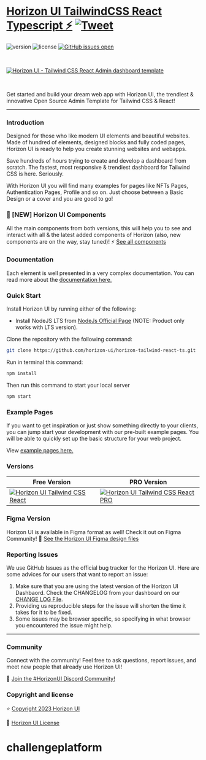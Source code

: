 # [Horizon UI TailwindCSS React Typescript ⚡️](https://horizon-ui.com/horizon-tailwind-react-ts) [![Tweet](https://img.shields.io/twitter/url/http/shields.io.svg?style=social&logo=twitter)](https://twitter.com/intent/tweet?text=Check%20Horizon%20UI,%20the%20trendiest%20open-source%20admin%20template%20for%20%23tailwindcss%20and%20%23react!%0A%0Ahorizon-ui.com%20)

![version](https://img.shields.io/badge/version-1.0.0-brightgreen.svg)
![license](https://img.shields.io/badge/license-MIT-blue.svg)
[![GitHub issues open](https://img.shields.io/github/issues/horizon-ui/horizon-tailwind-react-ts.svg?maxAge=2592000)](https://github.com/horizon-ui/horizon-tailwind-react-ts/issues?q=is%3Aopen+is%3Aissue)

<p>&nbsp;</p>

[<img alt="Horizon UI - Tailwind CSS React Admin dashboard template" src="https://i.ibb.co/1zhBQ2J/horizon-ui-tailwind-2.png" />](https://github.com/horizon-ui/horizon-tailwind-react-ts)

<p>&nbsp;</p>


Get started and build your dream web app with Horizon UI, the trendiest & innovative Open Source Admin Template for Tailwind CSS & React!

---

### Introduction

Designed for those who like modern UI elements and beautiful websites. Made of hundred of elements, designed blocks and fully coded pages, Horizon UI is ready to help you create stunning websites and webapps.

Save hundreds of hours trying to create and develop a dashboard from scratch.
The fastest, most responsive & trendiest dashboard for Tailwind CSS is here. Seriously.

With Horizon UI you will find many examples for pages like NFTs Pages,
Authentication Pages, Profile and so on. Just choose between a Basic Design or a cover and you are good to go!

### 🎉 [NEW] Horizon UI Components
All the main components from both versions, this will help you to see and interact with all & the latest added components of Horizon (also, new components are on the way, stay tuned)! ⚡️
<a href="https://horizon-ui.com/components/?ref=readme-horizon-tailwind-react-ts" target="_blank">See all components</a>


### Documentation

Each element is well presented in a very complex documentation. You can read more about the <a href="https://horizon-ui.com/docs-tailwind/docs/react/installation?ref=readme-horizon-tailwind-react-ts" target="_blank">documentation here.</a>

### Quick Start

Install Horizon UI by running either of the following:

- Install NodeJS LTS from [NodeJs Official Page](https://nodejs.org/en/?ref=horizon-documentation) (NOTE: Product only works with LTS version).

Clone the repository with the following command:

```bash
git clone https://github.com/horizon-ui/horizon-tailwind-react-ts.git
```

Run in terminal this command:

```bash
npm install
```

Then run this command to start your local server

```bash
npm start
```

### Example Pages

If you want to get inspiration or just show something directly to your clients, you can jump start your development with our pre-built example pages. You will be able to quickly set up the basic structure for your web project.

View <a href="https://horizon-ui.com/horizon-tailwind-react-ts/?ref=readme-horizon-tailwind-react-ts" target="_blank">example pages here.</a>

### Versions

| Free Version                                                                                                       | PRO Version                                                                                                               |
| ------------------------------------------------------------------------------------------------------------------ | ------------------------------------------------------------------------------------------------------------------------- |
| [![Horizon UI Tailwind CSS React](https://i.ibb.co/1zhBQ2J/horizon-ui-tailwind-2.png)](https://www.horizon-ui.com/?ref=readme-horizon-tailwind-react-ts) | [![Horizon UI Tailwind CSS React PRO](https://i.ibb.co/d0cVzKB/horizon-ui-pro-tailwind.png)](https://www.horizon-ui.com/pro?ref=readme-horizon-tailwind-react-ts) |

### Figma Version

Horizon UI is available in Figma format as well! Check it out on Figma
Community! 🎨
[See the Horizon UI Figma design files](https://bit.ly/horizon-figma)

### Reporting Issues

We use GitHub Issues as the official bug tracker for the Horizon UI. Here are
some advices for our users that want to report an issue:

1. Make sure that you are using the latest version of the Horizon UI Dashbaord.
   Check the CHANGELOG from your dashboard on our
   [CHANGE LOG File](https://github.com/horizon-ui/horizon-tailwind-react-ts/blob/main/CHANGELOG.md?ref=readme-horizon-tailwind-react-ts).
2. Providing us reproducible steps for the issue will shorten the time it takes
   for it to be fixed.
3. Some issues may be browser specific, so specifying in what browser you
   encountered the issue might help.

---

### Community

Connect with the community! Feel free to ask questions, report issues, and meet new people that already use Horizon UI!

💬 [Join the #HorizonUI Discord Community!](https://discord.gg/f6tEKFBd4m)

### Copyright and license

⭐️ [Copyright 2023 Horizon UI ](https://www.horizon-ui.com/?ref=readme-horizon-tailwind-react-ts)

📄 [Horizon UI License](https://www.simmmple.com/licenses?ref=readme-horizon-tailwind-react-ts)
# challengeplatform
